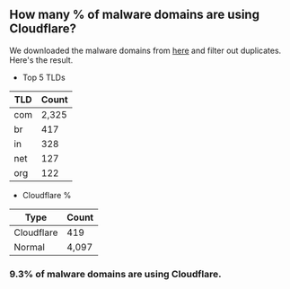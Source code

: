 ## How many % of malware domains are using Cloudflare?


We downloaded the malware domains from [here](https://urlhaus.abuse.ch) and filter out duplicates.
Here's the result.


[//]: # (start replacement)


- Top 5 TLDs

| TLD | Count |
| --- | --- |
| com | 2,325 |
| br | 417 |
| in | 328 |
| net | 127 |
| org | 122 |


- Cloudflare %

| Type | Count |
| --- | --- |
| Cloudflare | 419 |
| Normal | 4,097 |


### 9.3% of malware domains are using Cloudflare.